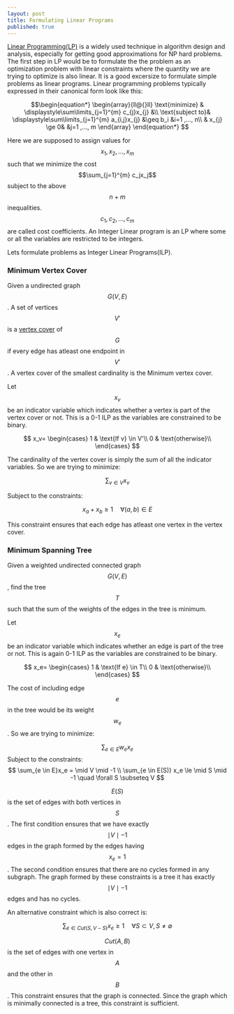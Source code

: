 ```yaml
---
layout: post
title: Formulating Linear Programs
published: true
---
```


[Linear Programming(LP)](https://en.wikipedia.org/wiki/Linear_programming) is a widely used technique in algorithm design and analysis, especially for getting good approximations for NP hard problems. The first step in LP would be to formulate the the problem as an optimization problem with linear constraints where the quantity we are trying to optimize is also linear. It is a good excersize to formulate simple problems as linear programs.
Linear programming problems typically expressed in their canonical form look like this:


$$\begin{equation*}
\begin{array}{ll@{}ll}
\text{minimize}  & \displaystyle\sum\limits_{j=1}^{m} c_{j}x_{j} &\\
\text{subject to}& \displaystyle\sum\limits_{j=1}^{m} a_{i,j}x_{j} &\geq b_i  &i=1 ,..., n\\
                 &                                                x_{j} \ge 0& &j=1 ,..., m
\end{array}
\end{equation*}
$$

Here we are supposed to assign values for $$x_1,x_2,...,x_m$$ such that we minimize the cost $$\sum_{j=1}^{m} c_jx_j$$ subject to the above $$n + m$$ inequalities. $$c_1,c_2,...,c_m$$ are called cost coefficients.  An Integer Linear program is an LP where some or all the variables are restricted to be integers. 

Lets formulate problems as Integer Linear Programs(ILP).

### Minimum Vertex Cover
Given a undirected graph $$G(V,E)$$. A set of vertices $$V'$$ is a [vertex cover](https://en.wikipedia.org/wiki/Vertex_cover) of $$G$$ if every edge has atleast one endpoint in $$V'$$. A vertex cover of the smallest cardinality is the Minimum vertex cover. 

Let $$x_v$$ be an indicator variable which indicates whether a vertex is part of the vertex cover or not. This is a 0-1 ILP as the variables are constrained to be binary.

$$
x_v=
\begin{cases}
1 & \text{If v} \in V'\\
0 & \text{otherwise}\\
\end{cases}
$$

The cardinality of the vertex cover is simply the sum of all the indicator variables. So we are trying to minimize:

$$
\sum_{v \in V} x_v
$$

Subject to the constraints:

$$
x_a+x_b \ge 1 \quad \forall (a,b) \in E
$$

This constraint ensures that each edge has atleast one vertex in the vertex cover.

### Minimum Spanning Tree
Given a weighted undirected connected graph $$G(V,E)$$, find the tree $$T$$ such that the sum of the weights of the edges in the tree is minimum.

Let $$x_e$$ be an indicator variable which indicates whether an edge is part of the tree or not. This is again 0-1 ILP as the variables are constrained to be binary.

$$
x_e=
\begin{cases}
1 & \text{If e} \in T\\
0 & \text{otherwise}\\
\end{cases}
$$

The cost of including edge $$e$$ in the tree would be its weight $$w_e$$.
So we are trying to minimize:

$$ \sum_{e \in E}w_ex_e$$
Subject to the constraints:
$$ \sum_{e \in E}x_e = \mid V \mid -1  \\
\sum_{e \in E(S)} x_e \le \mid S \mid -1 \quad \forall S \subseteq V
$$

$$E(S) $$ is the set of edges with both vertices in $$S$$. The first condition ensures that we have exactly $$\mid V\mid -1$$ edges in the graph formed by the edges having $$x_e=1$$. The second condition ensures that there are no cycles formed in any subgraph. The graph formed by these constraints is a tree it has exactly $$\mid V\mid -1$$ edges and has no cycles.

An alternative constraint which is also correct is:

$$\sum_{e \in Cut(S,V-S)} x_e \ge 1 \quad \forall S \subset V, S\neq \emptyset$$

$$Cut(A,B)$$ is the set of edges with one vertex in $$A$$ and the other in $$B$$. This constraint ensures that the graph is connected. Since the graph which is minimally connected is a tree, this constraint is sufficient.
